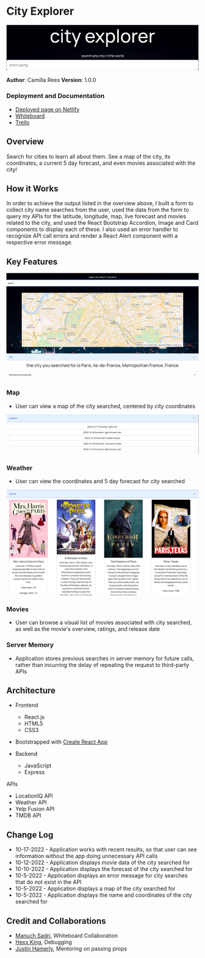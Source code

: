 # City Explorer

![City Explorer Main Page](./public/images/city-explorer-main.png)

**Author**: Camilla Rees
**Version**: 1.0.0

### Deployment and Documentation

- [Deployed page on Netlify](https://301n28-city-explorer.netlify.app/)
- [Whiteboard](https://www.figma.com/file/5JiHEvvKfL51Qo9UDmR6fV/City-Explorer-Whiteboard) 
- [Trello](https://trello.com/b/UrVXG4Dw/city-explorer)

## Overview
Search for cities to learn all about them. See a map of the city, its coordinates, a current 5 day forecast, and even movies associated with the city! 

## How it Works

 In order to achieve the output listed in the overview above, I built a form to collect city name searches from the user, used the data from the form to query my APIs for the latitude, longitude, map, live forecast and movies related to the city, and used the React Bootstrap Accordion, Image and Card components to display each of these. I also used an error handler to recognize API call errors and render a React Alert component with a respective error message.

## Key Features

![Map](./public/images/map-photo.png)

### Map
- User can view a map of the city searched, centered by city coordinates 

![Weather](./public/images/forecast.png)

### Weather
- User can view the coordinates and 5 day forecast for city searched

![Movies](./public/images/movies.png)

### Movies
- User can browse a visual list of movies associated with city searched, as well as the movie's overview, ratings, and release date

### Server Memory
- Application stores previous searches in server memory for future calls, rather than incurring the delay of repeating the request to third-party APIs

## Architecture

- Frontend
    - React.js
    - HTML5
    - CSS3

- Bootstrapped with [Create React App](https://github.com/facebook/create-react-app)

- Backend
    - JavaScript
    - Express

APIs
- LocationIQ API
- Weather API
- Yelp Fusion API
- TMDB API

## Change Log
- 10-17-2022 - Application works with recent results, so that user can see information without the app doing unnecessary API calls
- 10-12-2022 - Application displays movie data of the city searched for
- 10-10-2022 - Application displays the forecast of the city searched for
- 10-5-2022 - Application displays an error message for city searches that do not exist in the API
- 10-5-2022 - Application displays a map of the city searched for
- 10-5-2022 - Application displays the name and coordinates of the city searched for

## Credit and Collaborations
- [Manuch Sadri](https://github.com/mcsadri), Whiteboard Collaboration
- [Hexx King](https://github.com/HexxKing), Debugging
- [Justin Hamerly](https://github.com/JustinHamerly), Mentoring on passing props
